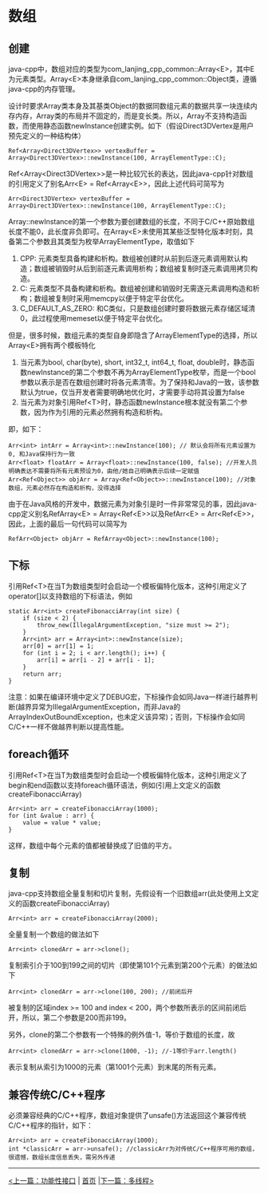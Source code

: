 # 数组 #

## 创建 ##

java-cpp中，数组对应的类型为com_lanjing_cpp_common::Array&lt;E&gt;，其中E为元素类型。Array&lt;E&gt;本身继承自com_lanjing_cpp_common::Object类，遵循java-cpp的内存管理。

设计时要求Array类本身及其基类Object的数据同数组元素的数据共享一块连续内存内存，Array类的布局并不固定的，而是变长类。所以，Array不支持构造函数，而使用静态函数newInstance创建实例。如下（假设Direct3DVertex是用户预先定义的一种结构体）

    Ref<Array<Direct3DVertex>> vertexBuffer = Array<Direct3DVertex>::newInstance(100, ArrayElementType::C);
    
Ref&lt;Array&lt;Direct3DVertex&gt;&gt;是一种比较冗长的表达，因此java-cpp针对数组的引用定义了别名Arr&lt;E&gt; = Ref&lt;Array&lt;E&gt;&gt;，因此上述代码可简写为

    Arr<Direct3DVertex> vertexBuffer = Array<Direct3DVertex>::newInstance(100, ArrayElementType::C);

Array::newInstance的第一个参数为要创建数组的长度，不同于C/C++原始数组长度不能0，此长度非负即可。在Array&lt;E&gt;未使用其某些泛型特化版本时刻，具备第二个参数且其类型为枚举ArrayElementType，取值如下

1. CPP: 元素类型具备构建和析构。数组被创建时从前到后逐元素调用默认构造；数组被销毁时从后到前逐元素调用析构；数组被复制时逐元素调用拷贝构造。
2. C: 元素类型不具备构建和析构。数组被创建和销毁时无需逐元素调用构造和析构；数组被复制时采用memcpy以便于特定平台优化。
3. C_DEFAULT_AS_ZERO: 和C类似，只是数组创建时要将数据元素存储区域清0，此过程使用memeset以便于特定平台优化。

但是，很多时候，数组元素的类型自身即隐含了ArrayElementType的选择，所以Array&lt;E&gt;拥有两个模板特化

1. 当元素为bool, char(byte), short, int32_t, int64_t, float, double时，静态函数newInstance的第二个参数不再为ArrayElementType枚举，而是一个bool参数以表示是否在数组创建时将各元素清零。为了保持和Java的一致，该参数默认为true，仅当开发者需要明确地优化时，才需要手动将其设置为false
2. 当元素为对象引用Ref&lt;T&gt;时，静态函数newInstance根本就没有第二个参数，因为作为引用的元素必然拥有构造和析构。

即，如下：

    Arr<int> intArr = Array<int>::newInstance(100); // 默认会将所有元素设置为0, 和Java保持行为一致
    Arr<float> floatArr = Array<float>::newInstance(100, false); //开发人员明确表达不需要将所有元素预设为0，由他/她自己明确表示后续一定赋值
    Arr<Ref<Object>> objArr = Array<Ref<Object>>::newInstance(100); //对象数组，元素必然存在构造和析构，没得选择

由于在Java风格的开发中，数据元素为对象引是时一件非常常见的事，因此java-cpp定义别名RefArray&lt;E&gt; = Array&lt;Ref&lt;E&gt;&gt;以及RefArr&lt;E&gt; = Arr&lt;Ref&lt;E&gt;&gt;，因此，上面的最后一句代码可以简写为

    RefArr<Object> objArr = RefArray<Object>::newInstance(100);

## 下标 ##

引用Ref&lt;T&gt;在当T为数组类型时会启动一个模板偏特化版本，这种引用定义了operator[]以支持数组的下标语法，例如

    static Arr<int> createFibonacciArray(int size) {
        if (size < 2) {
            throw_new(IllegalArgumentException, "size must >= 2");
        }
        Arr<int> arr = Array<int>::newInstance(size);
        arr[0] = arr[1] = 1;
        for (int i = 2; i < arr.length(); i++) {
            arr[i] = arr[i - 2] + arr[i - 1];
        }
        return arr;
    }
    
注意：如果在编译环境中定义了DEBUG宏，下标操作会如同Java一样进行越界判断(越界异常为IllegalArgumentException，而非Java的ArrayIndexOutBoundException，也未定义该异常)；否则，下标操作会如同C/C++一样不做越界判断以提高性能。

## foreach循环 ##

引用Ref&lt;T&gt;在当T为数组类型时会启动一个模板偏特化版本，这种引用定义了begin和end函数以支持foreach循环语法，例如(引用上文定义的函数createFibonacciArray)

    Arr<int> arr = createFibonacciArray(1000);
    for (int &value : arr) {
        value = value * value;
    }

这样，数组中每个元素的值都被替换成了旧值的平方。

## 复制 ##

java-cpp支持数组全量复制和切片复制，先假设有一个旧数组arr(此处使用上文定义的函数createFibonacciArray)

    Arr<int> arr = createFibonacciArray(2000);

全量复制一个数组的做法如下

    Arr<int> clonedArr = arr->clone();
    
复制索引介于100到199之间的切片（即使第101个元素到第200个元素）的做法如下

    Arr<int> clonedArr = arr->clone(100, 200); //前闭后开
    
被复制的区域index >= 100 and index < 200，两个参数所表示的区间前闭后开，所以，第二个参数是200而非199。
    
另外，clone的第二个参数有一个特殊的例外值-1，等价于数组的长度，故

    Arr<int> clonedArr = arr->clone(1000, -1); //-1等价于arr.length()
    
表示复制从索引为1000的元素（第1001个元素）到末尾的所有元素。

## 兼容传统C/C++程序 ##

必须兼容经典的C/C++程序，数组对象提供了unsafe()方法返回这个兼容传统C/C++程序的指针，如下：

    Arr<int> arr = createFibonacciArray(1000);
    int *classicArr = arr->unsafe(); //classicArr为对传统C/C++程序可用的数组，很遗憾，数组长度信息丢失，需另外传递

----------
[<上一篇：功能性接口](./functional.md) | [首页](../)  |[下一篇：多线程>](./threading.md)
